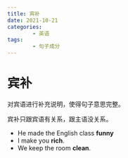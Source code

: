 ```yaml
---
title: 宾补
date: 2021-10-21
categories:
        - 英语
tags:
        - 句子成分
---
```


# 宾补

对宾语进行补充说明，使得句子意思完整。

宾补只跟宾语有关系，跟主语没关系。

- He made the English class **funny**
- I make you **rich**.
- We keep the room **clean**.
